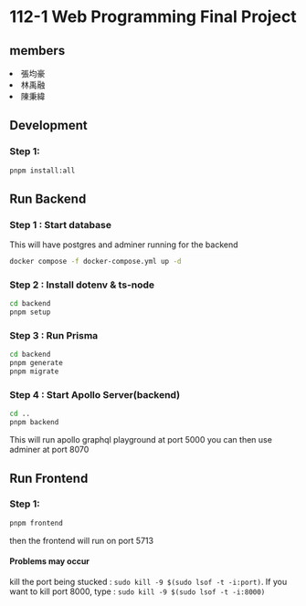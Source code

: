 # 112-1 Web Programming Final Project

## members
<nl>
<li>張均豪</li>
<li>林禹融</li>
<li>陳秉緯</li>
</nl>

## Development
### Step 1:
```sh
pnpm install:all
```

## Run Backend
### Step 1 : Start database

This will have postgres and adminer running for the backend

```sh
docker compose -f docker-compose.yml up -d
```

### Step 2 : Install dotenv & ts-node

```sh
cd backend
pnpm setup
```

### Step 3 : Run Prisma

```sh
cd backend
pnpm generate
pnpm migrate
```

### Step 4 : Start Apollo Server(backend)

```sh
cd ..
pnpm backend
```
This will run apollo graphql playground at port 5000
you can then use adminer at port 8070

## Run Frontend
### Step 1:
```sh
pnpm frontend
```
then the frontend will run on port 5713

#### Problems may occur
kill the port being stucked : `sudo kill -9 $(sudo lsof -t -i:port)`. If you want to kill port 8000, type : `sudo kill -9 $(sudo lsof -t -i:8000)`

